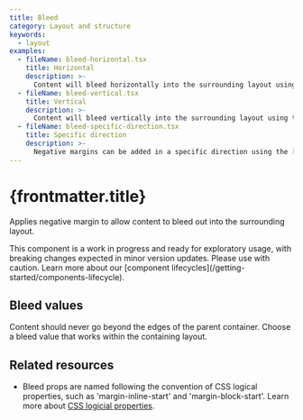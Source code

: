 ```yaml
---
title: Bleed
category: Layout and structure
keywords:
  - layout
examples:
  - fileName: bleed-horizontal.tsx
    title: Horizontal
    description: >-
      Content will bleed horizontally into the surrounding layout using the `marginInline` prop.
  - fileName: bleed-vertical.tsx
    title: Vertical
    description: >-
      Content will bleed vertically into the surrounding layout using the `marginBlock` prop.
  - fileName: bleed-specific-direction.tsx
    title: Specific direction
    description: >-
      Negative margins can be added in a specific direction using the [Space tokens](https://polaris.shopify.com/tokens/space).
---
```


# {frontmatter.title}

<Lede>

Applies negative margin to allow content to bleed out into the surrounding layout.

</Lede>

<StatusBanner status={frontmatter.status}>
  This component is a work in progress and ready for exploratory usage, with
  breaking changes expected in minor version updates. Please use with caution.
  Learn more about our [component
  lifecycles](/getting-started/components-lifecycle).
</StatusBanner>

<Examples />

<Props componentName={frontmatter.title} />

## Bleed values

Content should never go beyond the edges of the parent container. Choose a bleed value that works within the containing layout.

## Related resources

- Bleed props are named following the convention of CSS logical properties, such as 'margin-inline-start' and 'margin-block-start'. Learn more about [CSS logicial properties](https://developer.mozilla.org/en-US/docs/Web/CSS/CSS_Logical_Properties).
